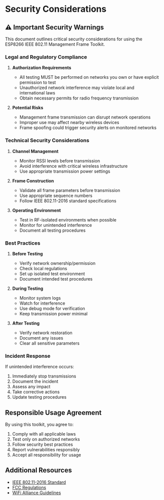 # Security Considerations

## ⚠️ Important Security Warnings

This document outlines critical security considerations for using the ESP8266 IEEE 802.11 Management Frame Toolkit.

### Legal and Regulatory Compliance

1. **Authorization Requirements**
   - All testing MUST be performed on networks you own or have explicit permission to test
   - Unauthorized network interference may violate local and international laws
   - Obtain necessary permits for radio frequency transmission

2. **Potential Risks**
   - Management frame transmission can disrupt network operations
   - Improper use may affect nearby wireless devices
   - Frame spoofing could trigger security alerts on monitored networks

### Technical Security Considerations

1. **Channel Management**
   - Monitor RSSI levels before transmission
   - Avoid interference with critical wireless infrastructure
   - Use appropriate transmission power settings

2. **Frame Construction**
   - Validate all frame parameters before transmission
   - Use appropriate sequence numbers
   - Follow IEEE 802.11-2016 standard specifications

3. **Operating Environment**
   - Test in RF-isolated environments when possible
   - Monitor for unintended interference
   - Document all testing procedures

### Best Practices

1. **Before Testing**
   - Verify network ownership/permission
   - Check local regulations
   - Set up isolated test environment
   - Document intended test procedures

2. **During Testing**
   - Monitor system logs
   - Watch for interference
   - Use debug mode for verification
   - Keep transmission power minimal

3. **After Testing**
   - Verify network restoration
   - Document any issues
   - Clear all sensitive parameters

### Incident Response

If unintended interference occurs:
1. Immediately stop transmissions
2. Document the incident
3. Assess any impact
4. Take corrective actions
5. Update testing procedures

## Responsible Usage Agreement

By using this toolkit, you agree to:
1. Comply with all applicable laws
2. Test only on authorized networks
3. Follow security best practices
4. Report vulnerabilities responsibly
5. Accept all responsibility for usage

## Additional Resources

- [IEEE 802.11-2016 Standard](https://standards.ieee.org/standard/802_11-2016.html)
- [FCC Regulations](https://www.fcc.gov/wireless)
- [WiFi Alliance Guidelines](https://www.wi-fi.org/)
